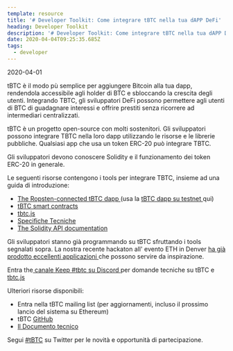 ```yaml
---
template: resource
title: '# Developer Toolkit: Come integrare tBTC nella tua dAPP DeFi'
heading: Developer Toolkit
description: '# Developer Toolkit: Come integrare tBTC nella tua dAPP DeFi'
date: 2020-04-04T09:25:35.685Z
tags:
  - developer
---
```

2020-04-01

tBTC è il modo pù semplice per aggiungere Bitcoin alla tua dapp, rendendola accessibile agli holder di BTC e sbloccando la crescita degli utenti. Integrando TBTC, gli sviluppatori DeFi possono permettere agli utenti di BTC di guadagnare interessi e offrire prestiti senza ricorrere ad intermediari centralizzati.

tBTC è un progetto open-source con molti sostenitori. Gli sviluppatori possono integrare TBTC nella loro dapp utilizzando le risorse e le librerie pubbliche. Qualsiasi app che usa un token ERC-20 può integrare TBTC.

Gli sviluppatori devono conoscere Solidity e il funzionamento dei token ERC-20 in generale.

Le seguenti risorse contengono i tools per integrare TBTC, insieme ad una guida di introduzione:

* [The Ropsten-connected tBTC dapp ](https://github.com/keep-network/tbtc-dapp)(usa la [tBTC dapp su testnet ](https://dapp.test.tbtc.network/)qui)
* [tBTC smart contracts](https://github.com/keep-network/tbtc)
* [tbtc.js](https://github.com/keep-network/tbtc.js)
* [Specifiche Tecniche](http://docs.keep.network/tbtc/)
* [The Solidity API documentation](http://docs.keep.network/tbtc/solidity/)

Gli sviluppatori stanno già programmando su tBTC sfruttando i tools segnalati sopra. La nostra recente hackaton all' evento ETH in Denver [ha già prodotto eccellenti applicazioni ](https://blog.keep.network/bitcoin-earn-wins-ethdenver-tbtc-hackathon-prize-5233ce805468)che possono servire da inspirazione.

Entra the[ canale Keep #tbtc su Discord ](https://chat.tbtc.network/)per domande tecniche su tBTC e [tbtc.js](https://tbtc.network/news/2020-02-14-announcing-tbtc-js)

Ulteriori risorse disponibili:

* Entra nella tBTC mailing list (per aggiornamenti, incluso il prossimo lancio del sistema su Ethereum)
* tBTC [GitHub](https://github.com/keep-network/tbtc)
* [Il Documento tecnico](http://docs.keep.network/tbtc/index.pdf)

Segui [\#tBTC](https://twitter.com/hashtag/tBTC) su Twitter per le novità e opportunità di partecipazione.
